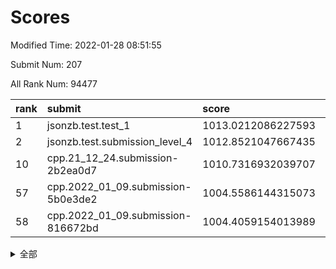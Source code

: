 # Scores

Modified Time: 2022-01-28 08:51:55

Submit Num: 207

All Rank Num: 94477

| rank |               submit               |       score        |       sigma        | pk_num |
| :--- | :--------------------------------- | :----------------- | :----------------- | :----- |
| 1    | jsonzb.test.test_1                 | 1013.0212086227593 | 0.8202937096995131 | 1826   |
| 2    | jsonzb.test.submission_level_4     | 1012.8521047667435 | 0.7791301235522801 | 1827   |
| 10   | cpp.21_12_24.submission-2b2ea0d7   | 1010.7316932039707 | 0.7672359116253367 | 1823   |
| 57   | cpp.2022_01_09.submission-5b0e3de2 | 1004.5586144315073 | 0.7176307499113818 | 1824   |
| 58   | cpp.2022_01_09.submission-816672bd | 1004.4059154013989 | 0.7109263576471506 | 1823   |


<details>
<summary>全部</summary>

| rank |                 submit                 |       score        |       sigma        | pk_num |
| :--- | :------------------------------------- | :----------------- | :----------------- | :----- |
| 1    | jsonzb.test.test_1                     | 1013.0212086227593 | 0.8202937096995131 | 1826   |
| 2    | jsonzb.test.submission_level_4         | 1012.8521047667435 | 0.7791301235522801 | 1827   |
| 3    | gobigger.level_3.submission_level_3_9  | 1011.6977619563048 | 0.7887650538845293 | 1823   |
| 4    | gobigger.level_3.submission_level_3_34 | 1011.3797881514787 | 0.7766108389059373 | 1821   |
| 5    | gobigger.level_3.submission_level_3_8  | 1011.2038208588485 | 0.7844633303312065 | 1826   |
| 6    | gobigger.level_3.submission_level_3_29 | 1011.1666230542431 | 0.7648715250750653 | 1821   |
| 7    | gobigger.level_3.submission_level_3_21 | 1010.9172887435982 | 0.7675683750417528 | 1824   |
| 8    | gobigger.level_3.submission_level_3_27 | 1010.8744345551195 | 0.7600369955875502 | 1829   |
| 9    | gobigger.level_3.submission_level_3_5  | 1010.7896918335811 | 0.7834974094029474 | 1822   |
| 10   | cpp.21_12_24.submission-2b2ea0d7       | 1010.7316932039707 | 0.7672359116253367 | 1823   |
| 11   | gobigger.level_3.submission_level_3_31 | 1010.6581435068142 | 0.756990629774079  | 1827   |
| 12   | gobigger.level_3.submission_level_3_6  | 1010.6178753965986 | 0.7496679302426269 | 1827   |
| 13   | gobigger.level_3.submission_level_3_46 | 1010.5058776514211 | 0.7616739910391204 | 1827   |
| 14   | gobigger.level_3.submission_level_3_39 | 1010.4729508876924 | 0.7473039728294191 | 1821   |
| 15   | gobigger.level_3.submission_level_3_38 | 1010.4491507636826 | 0.7749630992430976 | 1827   |
| 16   | gobigger.level_3.submission_level_3_11 | 1010.4069348386195 | 0.7493675584688829 | 1824   |
| 17   | gobigger.level_3.submission_level_3_13 | 1010.3557641274728 | 0.7727815136783925 | 1827   |
| 18   | gobigger.level_3.submission_level_3_12 | 1010.2824852320537 | 0.7628249882181858 | 1828   |
| 19   | gobigger.level_3.submission_level_3_4  | 1010.1417966565461 | 0.7608636112307993 | 1827   |
| 20   | gobigger.level_3.submission_level_3_19 | 1010.0858003752237 | 0.7484487351189306 | 1825   |
| 21   | gobigger.level_3.submission_level_3_26 | 1010.0579040021611 | 0.7699132605175586 | 1826   |
| 22   | gobigger.level_3.submission_level_3_22 | 1010.0559438606476 | 0.7418074605559933 | 1831   |
| 23   | gobigger.level_3.submission_level_3_23 | 1010.0408016333173 | 0.756546593182252  | 1827   |
| 24   | gobigger.level_3.submission_level_3_17 | 1010.0069217617032 | 0.7535076254499065 | 1824   |
| 25   | gobigger.level_3.submission_level_3_16 | 1009.9489801135047 | 0.765943648429078  | 1831   |
| 26   | gobigger.level_3.submission_level_3_18 | 1009.8955264515807 | 0.7624359862188532 | 1826   |
| 27   | gobigger.level_3.submission_level_3_32 | 1009.7981333329835 | 0.7613789771832772 | 1825   |
| 28   | gobigger.level_3.submission_level_3_44 | 1009.7901306099869 | 0.7527851501676877 | 1822   |
| 29   | gobigger.level_3.submission_level_3_14 | 1009.7720795946758 | 0.7428682704896449 | 1826   |
| 30   | gobigger.level_3.submission_level_3_45 | 1009.7716540056256 | 0.7694824416183484 | 1822   |
| 31   | gobigger.level_3.submission_level_3_3  | 1009.6739325581649 | 0.759275959587041  | 1825   |
| 32   | gobigger.level_3.submission_level_3_2  | 1009.6139108840147 | 0.7708608472324394 | 1823   |
| 33   | gobigger.level_3.submission_level_3_47 | 1009.5885450448436 | 0.7490181783785385 | 1826   |
| 34   | gobigger.level_3.submission_level_3_30 | 1009.5148115865265 | 0.7499512570786581 | 1824   |
| 35   | gobigger.level_3.submission_level_3_37 | 1009.498259291152  | 0.7802435280203086 | 1822   |
| 36   | gobigger.level_3.submission_level_3_0  | 1009.4764930622791 | 0.7658665039854364 | 1827   |
| 37   | gobigger.level_3.submission_level_3_25 | 1009.3882053559212 | 0.7379219426335819 | 1825   |
| 38   | gobigger.level_3.submission_level_3_36 | 1009.3679191771937 | 0.7456542624395727 | 1826   |
| 39   | gobigger.level_3.submission_level_3_20 | 1009.3094893433903 | 0.7369284169358579 | 1830   |
| 40   | gobigger.level_3.submission_level_3_24 | 1009.2730416291192 | 0.7541826027229886 | 1829   |
| 41   | gobigger.level_3.submission_level_3_1  | 1009.2549141238992 | 0.7589426072832354 | 1825   |
| 42   | gobigger.level_3.submission_level_3_43 | 1009.2355095138814 | 0.765532400097012  | 1828   |
| 43   | gobigger.level_3.submission_level_3_40 | 1009.233365409513  | 0.756728421495057  | 1831   |
| 44   | gobigger.level_3.submission_level_3_33 | 1009.2310799546179 | 0.7463998821198468 | 1828   |
| 45   | gobigger.level_3.submission_level_3_41 | 1009.2175380787853 | 0.7592645964665933 | 1828   |
| 46   | gobigger.level_3.submission_level_3_10 | 1009.2146794307698 | 0.7379606302303598 | 1825   |
| 47   | gobigger.level_3.submission_level_3_15 | 1008.9296457614138 | 0.7531492074945927 | 1826   |
| 48   | gobigger.level_3.submission_level_3_28 | 1008.8847616724572 | 0.7469930353622793 | 1830   |
| 49   | gobigger.level_3.submission_level_3_49 | 1008.8191482458589 | 0.7420150860159033 | 1829   |
| 50   | gobigger.level_3.submission_level_3_48 | 1008.6050201769024 | 0.7467956571545429 | 1824   |
| 51   | gobigger.level_3.submission_level_3_42 | 1008.5164670585918 | 0.7671439802994318 | 1818   |
| 52   | gobigger.level_3.submission_level_3_35 | 1008.4704697058331 | 0.7574885934233963 | 1824   |
| 53   | gobigger.level_3.submission_level_3_7  | 1008.1194547130984 | 0.731264069220762  | 1827   |
| 54   | gobigger.level_1.submission_level_1_32 | 1005.4999025471609 | 0.7177309917488018 | 1824   |
| 55   | gobigger.level_1.submission_level_1_0  | 1005.078410581017  | 0.7203962656454874 | 1826   |
| 56   | gobigger.level_1.submission_level_1_41 | 1004.9181482278157 | 0.712771518005422  | 1825   |
| 57   | cpp.2022_01_09.submission-5b0e3de2     | 1004.5586144315073 | 0.7176307499113818 | 1824   |
| 58   | cpp.2022_01_09.submission-816672bd     | 1004.4059154013989 | 0.7109263576471506 | 1823   |
| 59   | gobigger.level_1.submission_level_1_33 | 1004.3580714249318 | 0.7160342471144555 | 1818   |
| 60   | gobigger.level_1.submission_level_1_39 | 1004.2783016486925 | 0.7208121885822801 | 1825   |
| 61   | gobigger.level_1.submission_level_1_44 | 1003.9841503490476 | 0.716786354428204  | 1827   |
| 62   | gobigger.level_1.submission_level_1_48 | 1003.9836836527306 | 0.7179911225583664 | 1824   |
| 63   | gobigger.level_1.submission_level_1_18 | 1003.8697281884785 | 0.7079838409269636 | 1827   |
| 64   | gobigger.level_1.submission_level_1_5  | 1003.8552039712625 | 0.7277351383627085 | 1826   |
| 65   | gobigger.level_1.submission_level_1_21 | 1003.8081462284945 | 0.725127499890017  | 1828   |
| 66   | gobigger.level_1.submission_level_1_46 | 1003.797024039807  | 0.7232994521003797 | 1820   |
| 67   | gobigger.level_1.submission_level_1_16 | 1003.7885966084466 | 0.7234445634976773 | 1827   |
| 68   | gobigger.level_1.submission_level_1_45 | 1003.6162180620718 | 0.7150031490150235 | 1827   |
| 69   | gobigger.level_1.submission_level_1_22 | 1003.5429171673981 | 0.7130085212294642 | 1829   |
| 70   | gobigger.level_1.submission_level_1_28 | 1003.4519468449298 | 0.7012799193872339 | 1825   |
| 71   | gobigger.level_1.submission_level_1_3  | 1003.4450799487034 | 0.7158358042091554 | 1828   |
| 72   | gobigger.level_1.submission_level_1_7  | 1003.4434639144549 | 0.7159668622285577 | 1825   |
| 73   | gobigger.level_1.submission_level_1_49 | 1003.4328724478545 | 0.7178738102735861 | 1831   |
| 74   | gobigger.level_1.submission_level_1_17 | 1003.4254373427656 | 0.7052337256806572 | 1821   |
| 75   | gobigger.level_1.submission_level_1_4  | 1003.4196149816153 | 0.7154210383475044 | 1825   |
| 76   | gobigger.level_1.submission_level_1_8  | 1003.3471970505652 | 0.7281426653037637 | 1828   |
| 77   | gobigger.level_1.submission_level_1_36 | 1003.3427259230282 | 0.716874814692887  | 1826   |
| 78   | gobigger.level_1.submission_level_1_23 | 1003.3242290744766 | 0.728659714604334  | 1826   |
| 79   | gobigger.level_1.submission_level_1_1  | 1003.3211314638237 | 0.7054376863158052 | 1828   |
| 80   | gobigger.level_1.submission_level_1_19 | 1003.2861667625625 | 0.7035501610117467 | 1827   |
| 81   | gobigger.level_1.submission_level_1_30 | 1003.2457052300455 | 0.7217648037141094 | 1828   |
| 82   | gobigger.level_1.submission_level_1_20 | 1003.2071962931334 | 0.7126774429420982 | 1824   |
| 83   | gobigger.level_1.submission_level_1_47 | 1003.2025810053125 | 0.7148245422048527 | 1826   |
| 84   | gobigger.level_1.submission_level_1_25 | 1003.1590350051373 | 0.7155675035900202 | 1831   |
| 85   | gobigger.level_1.submission_level_1_11 | 1003.1196841217161 | 0.7234582895258664 | 1825   |
| 86   | gobigger.level_1.submission_level_1_38 | 1002.9999849377507 | 0.7099926164977349 | 1825   |
| 87   | gobigger.level_1.submission_level_1_12 | 1002.9902340508754 | 0.7197673431997254 | 1828   |
| 88   | gobigger.level_1.submission_level_1_31 | 1002.9621043148993 | 0.7201258898921267 | 1822   |
| 89   | gobigger.level_1.submission_level_1_6  | 1002.9241316628014 | 0.7254143010889418 | 1825   |
| 90   | gobigger.level_1.submission_level_1_42 | 1002.8720372512239 | 0.7174931897095179 | 1830   |
| 91   | gobigger.level_1.submission_level_1_10 | 1002.8653809248842 | 0.7290227464989684 | 1821   |
| 92   | gobigger.level_1.submission_level_1_43 | 1002.832985432916  | 0.7156620598800417 | 1826   |
| 93   | gobigger.level_1.submission_level_1_27 | 1002.7412358521902 | 0.7043516362602193 | 1826   |
| 94   | gobigger.level_1.submission_level_1_26 | 1002.7395077278483 | 0.7130193498949161 | 1828   |
| 95   | gobigger.level_1.submission_level_1_2  | 1002.7296643784553 | 0.7156610385788025 | 1823   |
| 96   | gobigger.level_1.submission_level_1_9  | 1002.7165017211784 | 0.7102662816915298 | 1822   |
| 97   | gobigger.level_1.submission_level_1_34 | 1002.6862014879472 | 0.7070843325331314 | 1824   |
| 98   | gobigger.level_1.submission_level_1_13 | 1002.6312647491072 | 0.7185064367856989 | 1824   |
| 99   | gobigger.level_1.submission_level_1_29 | 1002.6300817637153 | 0.7156416289128285 | 1828   |
| 100  | gobigger.level_1.submission_level_1_40 | 1002.5985852932985 | 0.7112425617783427 | 1824   |
| 101  | gobigger.level_1.submission_level_1_24 | 1002.3311151594352 | 0.7084725477981086 | 1828   |
| 102  | gobigger.level_1.submission_level_1_14 | 1002.0417435210289 | 0.7162360165376394 | 1830   |
| 103  | gobigger.level_1.submission_level_1_35 | 1002.0261128634546 | 0.715000957499243  | 1829   |
| 104  | gobigger.level_1.submission_level_1_15 | 1001.9847379311991 | 0.7200628719033482 | 1828   |
| 105  | gobigger.level_1.submission_level_1_37 | 1000.9790943395489 | 0.7211333043173496 | 1826   |
| 106  | gobigger.random.submission_random_26   | 997.3479416021105  | 0.711255820741192  | 1822   |
| 107  | gobigger.random.submission_random_29   | 997.1791845849549  | 0.6964184015351594 | 1824   |
| 108  | gobigger.random.submission_random_30   | 997.0413974399515  | 0.7125526340956712 | 1830   |
| 109  | gobigger.random.submission_random_46   | 997.0398641393308  | 0.714890174037557  | 1823   |
| 110  | gobigger.random.submission_random_48   | 997.0259445827758  | 0.7066484165946519 | 1825   |
| 111  | gobigger.random.submission_random_18   | 996.9675275832092  | 0.7099315390590692 | 1825   |
| 112  | gobigger.random.submission_random_39   | 996.9112343641001  | 0.7112619038499208 | 1827   |
| 113  | gobigger.random.submission_random_6    | 996.8503500085421  | 0.7062446992099806 | 1821   |
| 114  | gobigger.random.submission_random_44   | 996.847542569636   | 0.6976280160627208 | 1824   |
| 115  | gobigger.random.submission_random_16   | 996.8320177973225  | 0.7177488699858183 | 1825   |
| 116  | gobigger.random.submission_random_23   | 996.7418484235309  | 0.7256940097098838 | 1824   |
| 117  | gobigger.random.submission_random_28   | 996.6437305246988  | 0.7095846756675096 | 1829   |
| 118  | gobigger.random.submission_random_11   | 996.5148275401533  | 0.703966724698818  | 1823   |
| 119  | gobigger.random.submission_random_49   | 996.4974113685755  | 0.7046255340161655 | 1825   |
| 120  | gobigger.random.submission_random_35   | 996.4647477504861  | 0.708585083644651  | 1824   |
| 121  | gobigger.random.submission_random_14   | 996.4307027086804  | 0.7154188670950407 | 1828   |
| 122  | gobigger.random.submission_random_9    | 996.2890070775959  | 0.7152664169642093 | 1825   |
| 123  | gobigger.random.submission_random_37   | 996.2308171190653  | 0.717007579697634  | 1826   |
| 124  | gobigger.random.submission_random_32   | 996.2233757100494  | 0.7127296815800077 | 1825   |
| 125  | gobigger.random.submission_random_41   | 996.1918340857472  | 0.7177879797393759 | 1827   |
| 126  | gobigger.random.submission_random_38   | 996.1494211000787  | 0.6970355361029441 | 1828   |
| 127  | gobigger.random.submission_random_47   | 996.1140982976763  | 0.7078375901684733 | 1823   |
| 128  | gobigger.random.submission_random_12   | 995.9947308649233  | 0.6909115846526848 | 1827   |
| 129  | gobigger.random.submission_random_19   | 995.9334099150946  | 0.704247415062094  | 1822   |
| 130  | gobigger.random.submission_random_40   | 995.7635972392351  | 0.7134574832527241 | 1828   |
| 131  | gobigger.random.submission_random_22   | 995.7171916878302  | 0.708112053358536  | 1829   |
| 132  | gobigger.random.submission_random_33   | 995.7067405197575  | 0.705454943166966  | 1826   |
| 133  | gobigger.random.submission_random_8    | 995.6668617560239  | 0.7139384873020533 | 1824   |
| 134  | gobigger.random.submission_random_0    | 995.6024728353387  | 0.7099097865082863 | 1824   |
| 135  | gobigger.random.submission_random_45   | 995.602130578064   | 0.7119429421461595 | 1829   |
| 136  | gobigger.random.submission_random_2    | 995.578707451392   | 0.711901726509878  | 1825   |
| 137  | gobigger.random.submission_random_43   | 995.5720608498917  | 0.7120516950747902 | 1827   |
| 138  | gobigger.random.submission_random_10   | 995.5665654962635  | 0.7052462880330318 | 1826   |
| 139  | gobigger.random.submission_random_36   | 995.5541360893382  | 0.7135658078985319 | 1825   |
| 140  | gobigger.random.submission_random_5    | 995.5382424766649  | 0.7180902364525493 | 1828   |
| 141  | gobigger.random.submission_random_24   | 995.5196830414249  | 0.7130035591513513 | 1825   |
| 142  | gobigger.random.submission_random_4    | 995.4273166532569  | 0.7051811322647124 | 1831   |
| 143  | gobigger.random.submission_random_21   | 995.4130595895626  | 0.7056907678252329 | 1832   |
| 144  | gobigger.random.submission_random_13   | 995.3888365522147  | 0.6835915584059891 | 1826   |
| 145  | gobigger.random.submission_random_17   | 995.3673175669745  | 0.7252631614278455 | 1831   |
| 146  | gobigger.random.submission_random_7    | 995.2415103797291  | 0.7108166646699468 | 1830   |
| 147  | gobigger.random.submission_random_27   | 995.2190353650165  | 0.7140451221290993 | 1824   |
| 148  | gobigger.random.submission_random_34   | 995.1973967139145  | 0.7047115735941003 | 1824   |
| 149  | gobigger.random.submission_random_1    | 995.1447953746037  | 0.7015611969367382 | 1825   |
| 150  | gobigger.random.submission_random_3    | 995.0651850169801  | 0.7144581102006313 | 1824   |
| 151  | gobigger.random.submission_random_15   | 995.0437560607058  | 0.716601408791511  | 1826   |
| 152  | gobigger.random.submission_random_25   | 994.950088556816   | 0.7138645694445163 | 1827   |
| 153  | gobigger.random.submission_random_31   | 994.6179214812087  | 0.7179208389545692 | 1827   |
| 154  | gobigger.level_2.submission_level_2_26 | 994.2733023077736  | 0.7390422775989949 | 1827   |
| 155  | gobigger.random.submission_random_20   | 994.2450393121752  | 0.710796976962448  | 1827   |
| 156  | gobigger.level_2.submission_level_2_17 | 994.1397020488228  | 0.7406959949181304 | 1827   |
| 157  | gobigger.random.submission_random_42   | 994.129283291089   | 0.7154863575788155 | 1832   |
| 158  | gobigger.level_2.submission_level_2_22 | 993.8279636397149  | 0.7281472830942097 | 1827   |
| 159  | gobigger.level_2.submission_level_2_36 | 993.8246719286639  | 0.7389602607063924 | 1824   |
| 160  | gobigger.level_2.submission_level_2_48 | 993.4938037305277  | 0.7345429395614537 | 1824   |
| 161  | gobigger.level_2.submission_level_2_34 | 993.3367957022515  | 0.7472470203139793 | 1827   |
| 162  | gobigger.level_2.submission_level_2_31 | 993.1674458568482  | 0.7349561302889678 | 1826   |
| 163  | gobigger.level_2.submission_level_2_10 | 993.0895855597516  | 0.7379381078149474 | 1829   |
| 164  | gobigger.level_2.submission_level_2_27 | 993.0176985963344  | 0.7446182393055073 | 1823   |
| 165  | gobigger.level_2.submission_level_2_18 | 992.9939749506293  | 0.7412542817593363 | 1829   |
| 166  | gobigger.level_2.submission_level_2_32 | 992.9668122307122  | 0.7347952845510134 | 1828   |
| 167  | gobigger.level_2.submission_level_2_21 | 992.9091009483585  | 0.7506775237639295 | 1823   |
| 168  | gobigger.level_2.submission_level_2_6  | 992.9064941876909  | 0.742741433126126  | 1822   |
| 169  | gobigger.level_2.submission_level_2_30 | 992.7826918134944  | 0.7535570277965634 | 1824   |
| 170  | gobigger.level_2.submission_level_2_19 | 992.7327811665257  | 0.7463459778048683 | 1828   |
| 171  | gobigger.level_2.submission_level_2_8  | 992.6836203432927  | 0.7387777631905055 | 1828   |
| 172  | gobigger.level_2.submission_level_2_24 | 992.6139313695508  | 0.7412767063820673 | 1824   |
| 173  | gobigger.level_2.submission_level_2_3  | 992.5917368362099  | 0.7429011542767456 | 1824   |
| 174  | gobigger.level_2.submission_level_2_9  | 992.5691875608759  | 0.7310380020118808 | 1830   |
| 175  | gobigger.level_2.submission_level_2_49 | 992.4732759477388  | 0.7212854306380887 | 1817   |
| 176  | gobigger.level_2.submission_level_2_40 | 992.353981070629   | 0.7425335628103413 | 1820   |
| 177  | gobigger.level_2.submission_level_2_41 | 992.2859078879573  | 0.7429507867111876 | 1823   |
| 178  | gobigger.level_2.submission_level_2_46 | 992.2750308478498  | 0.7601468166947586 | 1823   |
| 179  | gobigger.level_2.submission_level_2_38 | 992.1760112304949  | 0.7310125069123667 | 1824   |
| 180  | gobigger.level_2.submission_level_2_29 | 992.1172554395887  | 0.7350296395547357 | 1827   |
| 181  | gobigger.level_2.submission_level_2_14 | 992.1164924129115  | 0.7473924140080103 | 1823   |
| 182  | gobigger.level_2.submission_level_2_23 | 992.1142278433593  | 0.7357031748596502 | 1825   |
| 183  | gobigger.level_2.submission_level_2_25 | 992.1103499911343  | 0.7439296913368081 | 1823   |
| 184  | gobigger.level_2.submission_level_2_39 | 992.104939019521   | 0.7384924911018927 | 1827   |
| 185  | gobigger.level_2.submission_level_2_0  | 991.9530323835999  | 0.7442628449033496 | 1828   |
| 186  | gobigger.level_2.submission_level_2_4  | 991.6645814270763  | 0.7574958299885056 | 1827   |
| 187  | gobigger.level_2.submission_level_2_2  | 991.5211779841587  | 0.7373883587707442 | 1826   |
| 188  | gobigger.level_2.submission_level_2_33 | 991.4435753583188  | 0.7667868972099977 | 1824   |
| 189  | gobigger.level_2.submission_level_2_42 | 991.4318742806639  | 0.7383656689390692 | 1821   |
| 190  | gobigger.level_2.submission_level_2_13 | 991.30765290564    | 0.7670404214470747 | 1825   |
| 191  | gobigger.level_2.submission_level_2_43 | 991.2999397299388  | 0.7576101982492608 | 1825   |
| 192  | gobigger.level_2.submission_level_2_16 | 991.2827481871104  | 0.7720905228635084 | 1829   |
| 193  | gobigger.level_2.submission_level_2_45 | 991.2462325017909  | 0.7478231500468886 | 1825   |
| 194  | gobigger.level_2.submission_level_2_7  | 991.2397864647013  | 0.7555388876143966 | 1828   |
| 195  | gobigger.level_2.submission_level_2_1  | 991.1875468703084  | 0.7647002794581718 | 1823   |
| 196  | gobigger.level_2.submission_level_2_37 | 991.1542288999746  | 0.7527167987954647 | 1826   |
| 197  | gobigger.level_2.submission_level_2_20 | 991.0886234280916  | 0.7777797006145213 | 1827   |
| 198  | gobigger.level_2.submission_level_2_47 | 990.8016928105943  | 0.7537644174423793 | 1824   |
| 199  | gobigger.level_2.submission_level_2_28 | 990.7992246356764  | 0.7529113303481412 | 1827   |
| 200  | gobigger.level_2.submission_level_2_11 | 990.7700794856155  | 0.7468353028362661 | 1823   |
| 201  | gobigger.level_2.submission_level_2_12 | 990.7518930586137  | 0.7651028952445967 | 1826   |
| 202  | gobigger.level_2.submission_level_2_35 | 990.7118597339303  | 0.7538619747137258 | 1828   |
| 203  | gobigger.level_2.submission_level_2_15 | 990.52392607467    | 0.7717347670803573 | 1820   |
| 204  | gobigger.level_2.submission_level_2_5  | 990.3632705016352  | 0.7719487626588096 | 1822   |
| 205  | gobigger.level_2.submission_level_2_44 | 990.2171541004286  | 0.7589171061432425 | 1826   |
| 206  | gobigger.none.submission_none_1        | 978.2616250580733  | 1.2465737336889726 | 1824   |
| 207  | gobigger.none.submission_none_0        | 976.4579153828837  | 1.360051070642379  | 1824   |

</details>